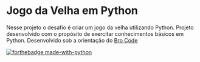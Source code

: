 # Jogo da Velha em Python

Nesse projeto o desafio é criar um jogo da velha utilizando Python. 
Projeto desenvolvido com o propósito de exercitar conhecimentos básicos em Python.
Desenvolvido sob a orientação do [Bro Code](https://www.youtube.com/channel/UC4SVo0Ue36XCfOyb5Lh1viQ)


[![forthebadge made-with-python](http://ForTheBadge.com/images/badges/made-with-python.svg)](https://www.python.org/)

